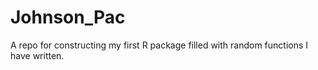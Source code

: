 # Johnson_Pac
A repo for constructing my first R package filled with random functions I have written.
